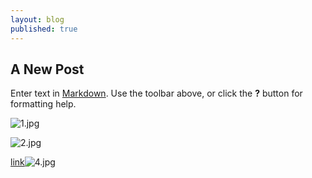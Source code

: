```yaml
---
layout: blog
published: true
---
```

## A New Post

Enter text in [Markdown](http://daringfireball.net/projects/markdown/). Use the toolbar above, or click the **?** button for formatting help.


![1.jpg]({{site.baseurl}}/assets/img/1.jpg)

![2.jpg]({{site.baseurl}}/assets/img/2.jpg)


[link](https://www.linkedin.com/pulse/why-data-analytics-projects-fall-short-expectations-raghuwanshi/)![4.jpg]({{site.baseurl}}/assets/img/4.jpg)